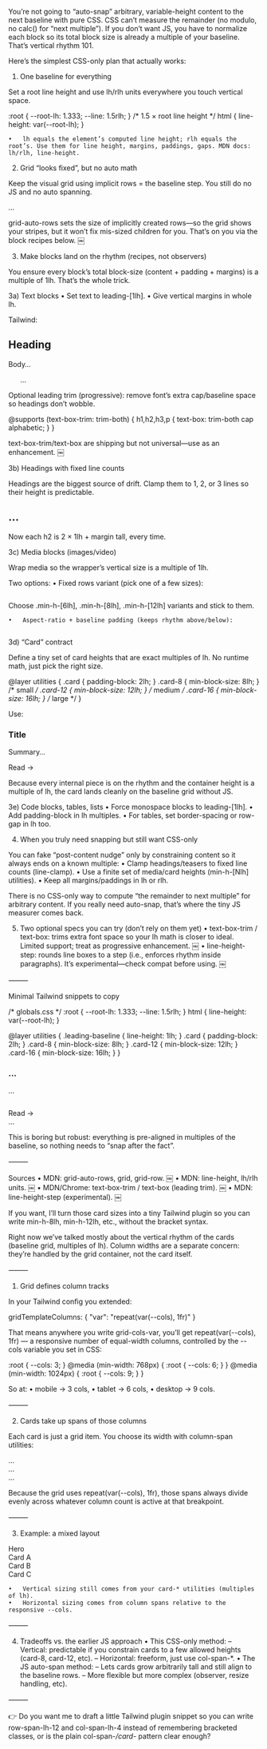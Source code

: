 You’re not going to “auto-snap” arbitrary, variable-height content to the next baseline with pure CSS. CSS can’t measure the remainder (no modulo, no calc() for “next multiple”). If you don’t want JS, you have to normalize each block so its total block size is already a multiple of your baseline. That’s vertical rhythm 101.

Here’s the simplest CSS-only plan that actually works:

1) One baseline for everything

Set a root line height and use lh/rlh units everywhere you touch vertical space.

:root { --root-lh: 1.333; --line: 1.5rlh; } /* 1.5 × root line height */
html  { line-height: var(--root-lh); }

	•	lh equals the element’s computed line height; rlh equals the root’s. Use them for line height, margins, paddings, gaps. MDN docs: lh/rlh, line-height.  ￼

2) Grid “looks fixed”, but no auto math

Keep the visual grid using implicit rows = the baseline step. You still do no JS and no auto spanning.

<div class="grid [grid-template-columns:repeat(var(--cols),minmax(0,1fr))] [grid-auto-rows:var(--line)] gap-x-[var(--gutter-x)] gap-y-[var(--gutter-y)]">
  …
</div>

grid-auto-rows sets the size of implicitly created rows—so the grid shows your stripes, but it won’t fix mis-sized children for you. That’s on you via the block recipes below.  ￼

3) Make blocks land on the rhythm (recipes, not observers)

You ensure every block’s total block-size (content + padding + margins) is a multiple of 1lh. That’s the whole trick.

3a) Text blocks
	•	Set text to leading-[1lh].
	•	Give vertical margins in whole lh.

Tailwind:

<h2 class="text-3xl leading-[1lh] mb-[1lh]">Heading</h2>
<p  class="text-base leading-[1lh] mb-[1lh]">Body…</p>
<ul class="leading-[1lh] [li{margin-block:1lh}]">
  …
</ul>

Optional leading trim (progressive): remove font’s extra cap/baseline space so headings don’t wobble.

@supports (text-box-trim: trim-both) {
  h1,h2,h3,p { text-box: trim-both cap alphabetic; }
}

text-box-trim/text-box are shipping but not universal—use as an enhancement.  ￼

3b) Headings with fixed line counts

Headings are the biggest source of drift. Clamp them to 1, 2, or 3 lines so their height is predictable.

<h2 class="text-3xl leading-[1lh] line-clamp-2 mb-[1lh]">…</h2>

Now each h2 is 2 × 1lh + margin tall, every time.

3c) Media blocks (images/video)

Wrap media so the wrapper’s vertical size is a multiple of 1lh.

Two options:
	•	Fixed rows variant (pick one of a few sizes):

<figure class="min-h-[8lh] flex items-center justify-center mb-[1lh]">
  <img class="block max-h-full" src="…" alt="">
</figure>

Choose .min-h-[6lh], .min-h-[8lh], .min-h-[12lh] variants and stick to them.

	•	Aspect-ratio + baseline padding (keeps rhythm above/below):

<figure class="aspect-[16/9] mb-[1lh] [padding-block:1lh]">
  <img class="h-full w-full object-cover" …>
</figure>



3d) “Card” contract

Define a tiny set of card heights that are exact multiples of lh. No runtime math, just pick the right size.

@layer utilities {
  .card    { padding-block: 2lh; }
  .card-8  { min-block-size: 8lh; }   /* small */
  .card-12 { min-block-size: 12lh; }  /* medium */
  .card-16 { min-block-size: 16lh; }  /* large */
}

Use:

<article class="card card-12">
  <h3 class="text-xl leading-[1lh] mb-[1lh] line-clamp-2">Title</h3>
  <p  class="leading-[1lh] mb-[1lh] line-clamp-4">Summary…</p>
  <a  class="inline-block leading-[1lh] mt-auto">Read →</a>
</article>

Because every internal piece is on the rhythm and the container height is a multiple of lh, the card lands cleanly on the baseline grid without JS.

3e) Code blocks, tables, lists
	•	Force monospace blocks to leading-[1lh].
	•	Add padding-block in lh multiples.
	•	For tables, set border-spacing or row-gap in lh too.

4) When you truly need snapping but still want CSS-only

You can fake “post-content nudge” only by constraining content so it always ends on a known multiple:
	•	Clamp headings/teasers to fixed line counts (line-clamp).
	•	Use a finite set of media/card heights (min-h-[Nlh] utilities).
	•	Keep all margins/paddings in lh or rlh.

There is no CSS-only way to compute “the remainder to next multiple” for arbitrary content. If you really need auto-snap, that’s where the tiny JS measurer comes back.

5) Two optional specs you can try (don’t rely on them yet)
	•	text-box-trim / text-box: trims extra font space so your lh math is closer to ideal. Limited support; treat as progressive enhancement.  ￼
	•	line-height-step: rounds line boxes to a step (i.e., enforces rhythm inside paragraphs). It’s experimental—check compat before using.  ￼

⸻

Minimal Tailwind snippets to copy

/* globals.css */
:root { --root-lh: 1.333; --line: 1.5rlh; }
html  { line-height: var(--root-lh); }

@layer utilities {
  .leading-baseline { line-height: 1lh; }
  .card    { padding-block: 2lh; }
  .card-8  { min-block-size: 8lh; }
  .card-12 { min-block-size: 12lh; }
  .card-16 { min-block-size: 16lh; }
}

<!-- grid container -->
<div class="grid [grid-template-columns:repeat(var(--cols),minmax(0,1fr))] [grid-auto-rows:var(--line)] gap-x-[var(--gutter-x)] gap-y-[var(--gutter-y)]">
  <article class="card card-12">
    <h3 class="text-2xl leading-baseline mb-[1lh] line-clamp-2">…</h3>
    <p  class="leading-baseline mb-[1lh] line-clamp-4">…</p>
    <figure class="min-h-[8lh] mb-[1lh] flex items-center justify-center">
      <img class="block max-h-full" …>
    </figure>
    <a class="leading-baseline mt-auto inline-block">Read →</a>
  </article>
  …
</div>

This is boring but robust: everything is pre-aligned in multiples of the baseline, so nothing needs to “snap after the fact”.

⸻

Sources
	•	MDN: grid-auto-rows, grid, grid-row.  ￼
	•	MDN: line-height, lh/rlh units.  ￼
	•	MDN/Chrome: text-box-trim / text-box (leading trim).  ￼
	•	MDN: line-height-step (experimental).  ￼

If you want, I’ll turn those card sizes into a tiny Tailwind plugin so you can write min-h-8lh, min-h-12lh, etc., without the bracket syntax.


Right now we’ve talked mostly about the vertical rhythm of the cards (baseline grid, multiples of lh).
Column widths are a separate concern: they’re handled by the grid container, not the card itself.

⸻

1. Grid defines column tracks

In your Tailwind config you extended:

gridTemplateColumns: {
  "var": "repeat(var(--cols), 1fr)"
}

That means anywhere you write grid-cols-var, you’ll get repeat(var(--cols), 1fr) — a responsive number of equal-width columns, controlled by the --cols variable you set in CSS:

:root { --cols: 3; }
@media (min-width: 768px)  { :root { --cols: 6; } }
@media (min-width: 1024px) { :root { --cols: 9; } }

So at:
	•	mobile → 3 cols,
	•	tablet → 6 cols,
	•	desktop → 9 cols.

⸻

2. Cards take up spans of those columns

Each card is just a grid item. You choose its width with column-span utilities:

<!-- full width -->
<article class="col-span-full …">…</article>

<!-- 1/3 width on desktop -->
<article class="lg:col-span-3 …">…</article>

<!-- half width on tablet, 2/3 on desktop -->
<article class="md:col-span-3 lg:col-span-6 …">…</article>

Because the grid uses repeat(var(--cols), 1fr), those spans always divide evenly across whatever column count is active at that breakpoint.

⸻

3. Example: a mixed layout

<div class="grid grid-cols-var auto-rows-[var(--line)] gap-x-[var(--gutter-x)] gap-y-[var(--gutter-y)]">
  <!-- Big hero card: full width -->
  <article class="col-span-full card card-16">Hero</article>

  <!-- Two side-by-side cards: each 1/2 width at md, 1/3 at lg -->
  <article class="md:col-span-3 lg:col-span-3 card card-12">Card A</article>
  <article class="md:col-span-3 lg:col-span-3 card card-12">Card B</article>

  <!-- Wide card: 2/3 of desktop grid -->
  <article class="lg:col-span-6 card card-16">Card C</article>
</div>

	•	Vertical sizing still comes from your card-* utilities (multiples of lh).
	•	Horizontal sizing comes from column spans relative to the responsive --cols.

⸻

4. Tradeoffs vs. the earlier JS approach
	•	This CSS-only method:
– Vertical: predictable if you constrain cards to a few allowed heights (card-8, card-12, etc).
– Horizontal: freeform, just use col-span-*.
	•	The JS auto-span method:
– Lets cards grow arbitrarily tall and still align to the baseline rows.
– More flexible but more complex (observer, resize handling, etc).

⸻

👉 Do you want me to draft a little Tailwind plugin snippet so you can write row-span-lh-12 and col-span-lh-4 instead of remembering bracketed classes, or is the plain col-span-*/card-* pattern clear enough?